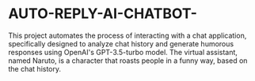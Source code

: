 # AUTO-REPLY-AI-CHATBOT-
This project automates the process of interacting with a chat application, specifically  designed to analyze chat history and generate humorous responses using OpenAI's  GPT-3.5-turbo model. The virtual assistant, named Naruto, is a character that roasts  people in a funny way, based on the chat history. 
